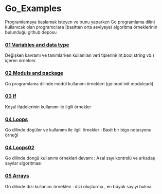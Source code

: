 # Go_Examples
Programlamaya başlamak isteyen ve bunu yaparken Go programlama dilini kullanıcak olan programcılara (basitten orta seviyeye) algoritma örneklerinin bulunduğu github deposu

### [01 Variables and data type](https://github.com/hamdihacihaliloglu/Go-Examples/tree/main/01_variables_and_data_type)
Değişken kavramı ve tanımlarken kullanılan veri tiplerini(int,bool,string vb.) içeren örnekler.

### [02 Moduls and package](https://github.com/hamdihacihaliloglu/Go-Examples/tree/main/02_moduls_and_package)
Go programlama dilinde modül kullanımı örnekleri 
(go mod init moduleadı)

### [03 If](https://github.com/hamdihacihaliloglu/Go-Examples/tree/main/03_if)
Koşul ifadelerinin kullanımı ile ilgili örnekler

### [04 Loops](https://github.com/hamdihacihaliloglu/Go-Examples/tree/main/04_Loops)
Go dilinde dögüler ve kullanımı ile ilgili örnekler : Basit bir bigo notasyonu örneği

### [04 Loops02](https://github.com/hamdihacihaliloglu/Go-Examples/tree/main/04_loops02)
Go dilinde döngü kullanımı örnekleri devamı : Asal sayı kontrolü ve arkadaş sayılar algoritması 

### [05 Arrays](https://github.com/hamdihacihaliloglu/Go-Examples/tree/main/05_arrays)
Go dilinde dizi kullanımı örnekleri : dizi oluşturma , en büyük sayıyı bulma.

